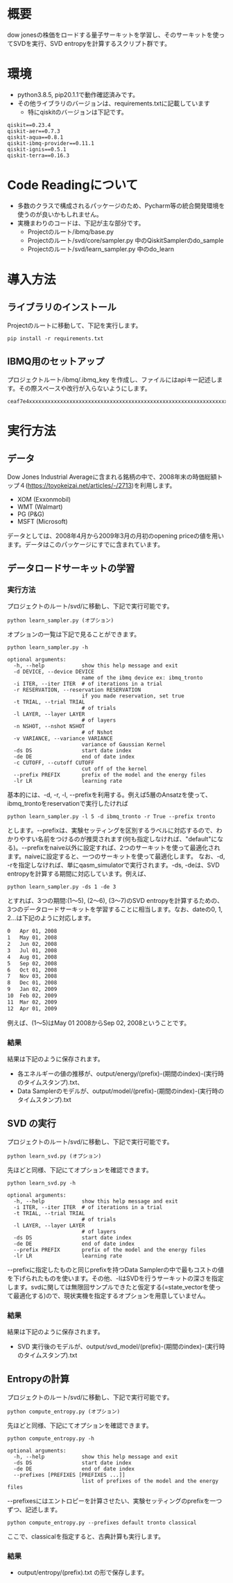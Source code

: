 # 概要
dow jonesの株価をロードする量子サーキットを学習し、そのサーキットを使ってSVDを実行、SVD entropyを計算するスクリプト群です。

# 環境
- python3.8.5, pip20.1.1で動作確認済みです。
- その他ライブラリのバージョンは、requirements.txtに記載しています
  - 特にqiskitのバージョンは下記です。
```
qiskit==0.23.4
qiskit-aer==0.7.3
qiskit-aqua==0.8.1
qiskit-ibmq-provider==0.11.1
qiskit-ignis==0.5.1
qiskit-terra==0.16.3
```
# Code Readingについて
- 多数のクラスで構成されるパッケージのため、Pycharm等の統合開発環境を使うのが良いかもしれません。
- 実機まわりのコードは、下記が主な部分です。
  - Projectのルート/ibmq/base.py
  - Projectのルート/svd/core/sampler.py 中のQiskitSamplerのdo_sample
  - Projectのルート/svd/learn_sampler.py 中のdo_learn

# 導入方法
## ライブラリのインストール
Projectのルートに移動して、下記を実行します。

```
pip install -r requirements.txt
```
## IBMQ用のセットアップ
プロジェクトルート/ibmq/.ibmq_key を作成し、ファイルにはapiキー記述します。その際スペースや改行が入らないようにします。

```例)プロジェクトルート/ibmq/.ibmq_key
ceaf7e4xxxxxxxxxxxxxxxxxxxxxxxxxxxxxxxxxxxxxxxxxxxxxxxxxxxxxxxxxxxxxxxxxxxx
```

# 実行方法
## データ
Dow Jones Industrial Averageに含まれる銘柄の中で、2008年末の時価総額トップ４(https://toyokeizai.net/articles/-/2713)を利用します。
- XOM (Exxonmobil)
- WMT (Walmart)
- PG (P&G)
- MSFT (Microsoft)

データとしては、2008年4月から2009年3月の月初のopening priceの値を用います。データはこのパッケージにすでに含まれています。

## データロードサーキットの学習
### 実行方法
プロジェクトのルート/svd/に移動し、下記で実行可能です。
```
python learn_sampler.py (オプション)
```
オプションの一覧は下記で見ることができます。
```
python learn_sampler.py -h

optional arguments:
  -h, --help            show this help message and exit
  -d DEVICE, --device DEVICE
                        name of the ibmq device ex: ibmq_tronto
  -i ITER, --iter ITER  # of iterations in a trial
  -r RESERVATION, --reservation RESERVATION
                        if you made reservation, set true
  -t TRIAL, --trial TRIAL
                        # of trials
  -l LAYER, --layer LAYER
                        # of layers
  -n NSHOT, --nshot NSHOT
                        # of Nshot
  -v VARIANCE, --variance VARIANCE
                        variance of Gaussian Kernel
  -ds DS                start date index
  -de DE                end of date index
  -c CUTOFF, --cutoff CUTOFF
                        cut off of the kernel
  --prefix PREFIX       prefix of the model and the energy files
  -lr LR                learning rate

```

基本的には、-d, -r, -l, --prefixを利用する。例えば5層のAnsatzを使って、ibmq_trontoをreservationで実行したければ
```
python learn_sampler.py -l 5 -d ibmq_tronto -r True --prefix tronto
```
とします。--prefixは、実験セッティングを区別するラベルに対応するので、わかりやすい名前をつけるのが推奨されます(何も指定しなければ、"default"になる)。--prefixをnaive以外に設定すれば、2つのサーキットを使って最適化されます。naiveに設定すると、一つのサーキットを使って最適化します。
なお、-d, -rを指定しなければ、単にqasm_simulatorで実行されます。-ds, -deは、SVD entropyを計算する期間に対応しています。例えば、

```
python learn_sampler.py -ds 1 -de 3
```
とすれば、3つの期間:(1〜5), (2〜6), (3〜7)のSVD entropyを計算するための、3つのデータロードサーキットを学習することに相当します。なお、dateの0, 1, 2...は下記のように対応します。

``` input/date.txt
0	Apr 01, 2008
1	May 01, 2008
2	Jun 02, 2008
3	Jul 01, 2008
4	Aug 01, 2008
5	Sep 02, 2008
6	Oct 01, 2008
7	Nov 03, 2008
8	Dec 01, 2008
9	Jan 02, 2009
10	Feb 02, 2009
11	Mar 02, 2009
12	Apr 01, 2009
```
例えば、(1〜5)はMay 01 2008からSep 02, 2008ということです。

### 結果
結果は下記のように保存されます。
- 各エネルギーの値の推移が、output/energy/(prefix)-(期間のindex)-(実行時のタイムスタンプ).txt、
- Data Samplerのモデルが、output/model/(prefix)-(期間のindex)-(実行時のタイムスタンプ).txt

## SVD の実行
プロジェクトのルート/svd/に移動し、下記で実行可能です。
```
python learn_svd.py (オプション)
```
先ほどと同様、下記にてオプションを確認できます。

```
python learn_svd.py -h

optional arguments:
  -h, --help            show this help message and exit
  -i ITER, --iter ITER  # of iterations in a trial
  -t TRIAL, --trial TRIAL
                        # of trials
  -l LAYER, --layer LAYER
                        # of layers
  -ds DS                start date index
  -de DE                end of date index
  --prefix PREFIX       prefix of the model and the energy files
  -lr LR                learning rate
```
--prefixに指定したものと同じprefixを持つData Samplerの中で最もコストの値を下げられたものを使います。その他、-lはSVDを行うサーキットの深さを指定します。svdに関しては無限回サンプルできたと仮定する(=state_vectorを使って最適化する)ので、現状実機を指定するオプションを用意していません。
### 結果
結果は下記のように保存されます。
- SVD 実行後のモデルが、output/svd_model/(prefix)-(期間のindex)-(実行時のタイムスタンプ).txt

## Entropyの計算
プロジェクトのルート/svd/に移動し、下記で実行可能です。
```
python compute_entropy.py (オプション)
```
先ほどと同様、下記にてオプションを確認できます。

```
python compute_entropy.py -h

optional arguments:
  -h, --help            show this help message and exit
  -ds DS                start date index
  -de DE                end of date index
  --prefixes [PREFIXES [PREFIXES ...]]
                        list of prefixes of the model and the energy files
```
--prefixesにはエントロピーを計算させたい、実験セッティングのprefixを一つずつ、記述します。

```
python compute_entropy.py --prefixes default tronto classical
```
ここで、classicalを指定すると、古典計算も実行します。

### 結果
- output/entropy/(prefix).txt の形で保存します。
